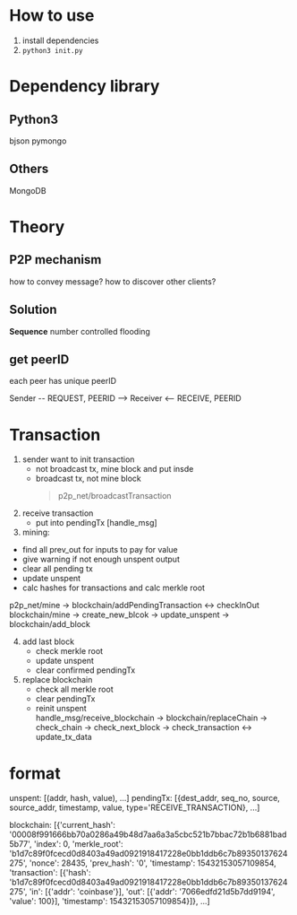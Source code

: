 # How to use
1. install dependencies
2. `python3 init.py`

# Dependency library
## Python3
bjson
pymongo

## Others
MongoDB


# Theory
## P2P mechanism
how to convey message? how to discover other clients?

## Solution
**Sequence** number controlled flooding

## get peerID
each peer has unique peerID

Sender
-- REQUEST, PEERID  -->
Receiver
<-- RECEIVE, PEERID

# Transaction
1. sender want to init transaction
   - not broadcast tx, mine block and put insde
   - broadcast tx, not mine block
      > p2p_net/broadcastTransaction
2. receive transaction
   - put into pendingTx [handle_msg]
3. mining:
- find all prev_out for inputs to pay for value
- give warning if not enough unspent output 
- clear all pending tx
- update unspent
- calc hashes for transactions and calc merkle root

p2p_net/mine -> blockchain/addPendingTransaction <-> checkInOut
blockchain/mine -> create_new_blcok -> update_unspent
-> blockchain/add_block

4. add last block
   - check merkle root
   - update unspent
   - clear confirmed pendingTx
5. replace blockchain
   - check all merkle root
   - clear pendingTx
   - reinit unspent    
handle_msg/receive_blockchain -> blockchain/replaceChain -> check_chain
-> check_next_block -> check_transaction <-> update_tx_data

# format
unspent: [(addr, hash, value), ...]
pendingTx: [{dest_addr, seq_no, source, 
            source_addr, timestamp, value, type='RECEIVE_TRANSACTION}, ...]

blockchain: 
[{'current_hash': '00008f991666bb70a0286a49b48d7aa6a3a5cbc521b7bbac72b1b6881bad5b77',
  'index': 0,
  'merkle_root': 'b1d7c89f0fcecd0d8403a49ad0921918417228e0bb1ddb6c7b89350137624275',
  'nonce': 28435,
  'prev_hash': '0',
  'timestamp': 15432153057109854,
  'transaction': [{'hash': 'b1d7c89f0fcecd0d8403a49ad0921918417228e0bb1ddb6c7b89350137624275',
                   'in': [{'addr': 'coinbase'}],
                   'out': [{'addr': '7066edfd21d5b7dd9194', 'value': 100}],
                   'timestamp': 15432153057109854}]}, ...]






